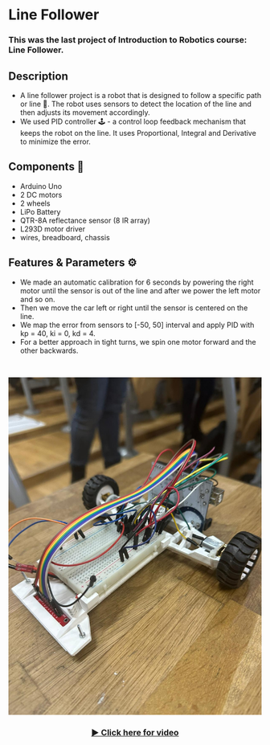 # Line Follower 

### This was the last project of Introduction to Robotics course: Line Follower.

## Description 
 - A line follower project is a robot that is designed to follow a specific path or line 🚗. The robot uses sensors to detect the location of the line and then adjusts its movement accordingly. 
 - We used PID controller 🕹️ - a control loop feedback mechanism that keeps the robot on the line. It uses Proportional, Integral and Derivative to minimize the error. 

## Components 📌
 - Arduino Uno
 - 2 DC motors
 - 2 wheels
 - LiPo Battery
 - QTR-8A reflectance sensor (8 IR array)
 - L293D motor driver
 - wires, breadboard, chassis

 ## Features & Parameters ⚙️
 - We made an automatic calibration for 6 seconds by powering the right motor until the sensor is out of the line and after we power the left motor and so on.
 - Then we move the car left or right until the sensor is centered on the line.
 - We map the error from sensors to [-50, 50] interval and apply PID with kp = 40, ki = 0, kd = 4. 
 - For a better approach in tight turns, we spin one motor forward and the other backwards.

<br>

 ![Line Follower image](assets/LineFollower.jpeg)

 <div align="center">
  <h3>
    <a href="https://youtu.be/RLEqACWAsrI">
      ▶️ Click here for video
    </a>
  </h3>
</div>


